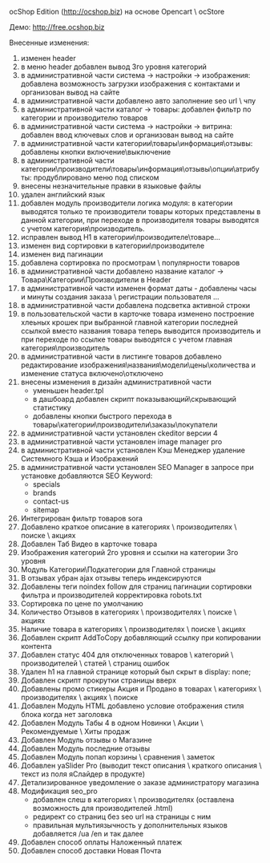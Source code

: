 
ocShop Edition (http://ocshop.biz) на основе Opencart \ ocStore

Демо: http://free.ocshop.biz

Внесенные изменения:

1. изменен header
2. в меню header добавлен вывод 3го уровня категорий
3. в административной части система -> настройки -> изображения: добавлена возможность загрузки изображения с контактами и организован вывод на сайте
4. в административной части добавлено авто заполнение seo url \ чпу
5. в административной части каталог -> товары: добавлен фильтр по категории и производителю товаров
6. в административной части система -> настройки -> витрина: добавлен ввод ключевых слов и организован вывод на сайте
7. в административной части категории\товары\информация\отзывы: добавлены кнопки включение\выключение
8. в административной части категории\производители\товары\информация\отзывы\опции\атрибуты: продублировано меню под списком
9. внесены незначительные правки в языковые файлы
10. удален английский язык
11. добавлен модуль производители логика модуля: в категории выводятся только те производители товары которых представлены в данной категории, при переходе в производителя товары выводятся с учетом категория\производитель.
12. исправлен вывод H1 в категории\производителе\товаре...
13. изменен вид сортировки в категории\производителе
14. изменен вид пагинации
15. добавлена сортировка по просмотрам \ популярности товаров
16. в административной части добавлено название каталог -> Товара\Категории\Производители в Header
17. в административной части изменен формат даты - добавлены часы и минуты создания заказа \ регистрации пользователя ...
18. в административной части добавлена подсветка активной строки
19. в пользовательской части в карточке товара изменено построение хлеьных крошек при выбранной главной категории последней ссылкой вместо названия товара теперь выводится производитель и при переходе по ссылке товары выводятся с учетом главная категория\производитель
20. в административной части в листинге товаров добавлено редактирование изображения\названия\модели\цены\количества и изменение статуса включено\отключено
21. внесены изменения в дизайн административной части
	- уменьшен header.tpl
	- в дашбоард добавлен скрипт показывающий\скрывающий статистику
	- добавлены кнопки быстрого перехода в товары\категории\производители\заказы\покупатели
22. в административной части установлен ckeditor версии 4
23. в административной части установлен image manager pro
24. в административной части установлен Кэш Менеджер удаление Системного Кэша и Изображений
25. в административной части установлен SEO Manager
	в запросе при установке добавляются SEO Keyword:
	- specials
	- brands
	- contact-us
	- sitemap
26. Интегрирован фильтр товаров sora
27. Добавлено краткое описание в категориях \ производителях \ поиске \ акциях
28. Добавлен Таб Видео в карточке товара
29. Изображения категорий 2го уровня и ссылки на категории 3го уровня
30. Модуль Категории\Подкатегории для Главной страницы
31. В отзывах убран ajax отзывы теперь индексируются
32. Добавлены теги noindex follow для страниц пагинации сортировки фильтра и производителей корректировка robots.txt
33. Сортировка по цене по умолчанию
34. Количество Отзывов в категориях \ производителях \ поиске \ акциях
35. Наличие товара в категориях \ производителях \ поиске \ акциях
36. Добавлен скрипт AddToCopy добавляющий ссылку при копировании контента
37. Добавлен статус 404 для отключенных товаров \ категорий \ производителей \ статей \ страниц ошибок
38. Удален h1 на главной странице который был скрыт в display: none;
39. Добавлен скрипт прокрутки страницы вверх
40. Добавлены промо стикеры Акция и Продано в товарах \ категориях \ производителях \ акциях \ поиске
41. Добавлен Модуль HTML добавлено условие отображения стиля блока когда нет заголовка
42. Добавлен Модуль Табы 4 в одном Новинки \ Акции \ Рекомендуемые \ Хиты продаж
43. Добавлен Модуль отзывы о Магазине
44. Добавлен Модуль последние отзывы
45. Добавлен Модуль попап корзины \ сравнения \ заметок
46. Добавлен yaSlider Pro (выводит текст описания \ краткого описания \ текст из поля яСлайдер в продукте)
47. Детализированное уведомление о заказе администратору магазина
48. Модификация seo_pro
	- добавлен слеш в категориях \ производителях (оставлена возможность для производителей .html)
	- редирект со страниц без seo url на страницы с ним
	- правильная мультиязычность у дополнительных языков добавляется /ua /en и так далее
49. Добавлен способ оплаты Наложенный платеж
50. Добавлен способ доставки Новая Почта